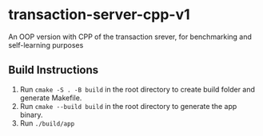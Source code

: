# transaction-server-cpp-v1
An OOP version with CPP of the transaction srever, for benchmarking and self-learning purposes

## Build Instructions
1. Run ```cmake -S . -B build``` in the root directory to create build folder and generate Makefile.
2. Run ```cmake --build build``` in the root directory to generate the app binary.
3. Run ```./build/app``` 
